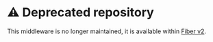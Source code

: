 # ⚠️ Deprecated repository

This middleware is no longer maintained, it is available within [Fiber v2](https://github.com/gofiber/fiber/tree/master/middleware/limiter).
